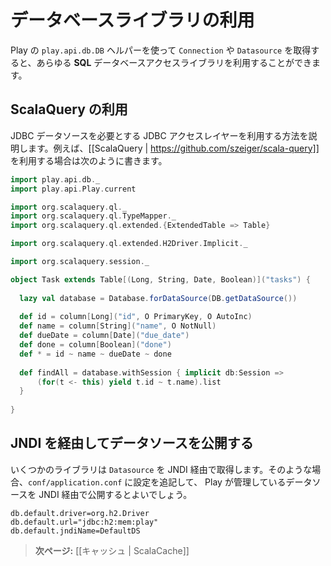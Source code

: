 <!-- translated -->
<!--
# Integrating with other database libraries
-->
# データベースライブラリの利用

<!--
You can use any **SQL** database access library you like with Play, and easily retrieve either a `Connection` or a `Datasource` from the `play.api.db.DB` helper.
-->
Play の `play.api.db.DB` ヘルパーを使って `Connection` や `Datasource` を取得すると、あらゆる **SQL** データベースアクセスライブラリを利用することができます。

<!--
## Integrating with ScalaQuery
-->
## ScalaQuery の利用

<!--
From here you can integrate any JDBC access layer that needs a JDBC data source. For example, to integrate with [[ScalaQuery | https://github.com/szeiger/scala-query]]:
-->
JDBC データソースを必要とする JDBC アクセスレイヤーを利用する方法を説明します。例えば、[[ScalaQuery | https://github.com/szeiger/scala-query]] を利用する場合は次のように書きます。

```scala
import play.api.db._
import play.api.Play.current

import org.scalaquery.ql._
import org.scalaquery.ql.TypeMapper._
import org.scalaquery.ql.extended.{ExtendedTable => Table}

import org.scalaquery.ql.extended.H2Driver.Implicit._ 

import org.scalaquery.session._

object Task extends Table[(Long, String, Date, Boolean)]("tasks") {
    
  lazy val database = Database.forDataSource(DB.getDataSource())
  
  def id = column[Long]("id", O PrimaryKey, O AutoInc)
  def name = column[String]("name", O NotNull)
  def dueDate = column[Date]("due_date")
  def done = column[Boolean]("done")
  def * = id ~ name ~ dueDate ~ done
  
  def findAll = database.withSession { implicit db:Session =>
      (for(t <- this) yield t.id ~ t.name).list
  }
  
}
```

<!--
## Exposing the datasource through JNDI
-->
## JNDI を経由してデータソースを公開する

<!--
Some libraries expect to retrieve the `Datasource` reference from JNDI. You can expose any Play managed datasource via JNDI by adding this configuration in `conf/application.conf`:
-->
いくつかのライブラリは `Datasource` を JNDI 経由で取得します。そのような場合、`conf/application.conf` に設定を追記して、 Play が管理しているデータソースを JNDI 経由で公開するとよいでしょう。

```
db.default.driver=org.h2.Driver
db.default.url="jdbc:h2:mem:play"
db.default.jndiName=DefaultDS
```

<!--
> **Next:** [[Using the Cache | ScalaCache]]
-->
> **次ページ:** [[キャッシュ | ScalaCache]]